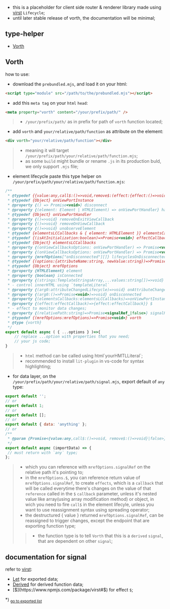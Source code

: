- this is a placeholder for client side router & renderer library made using [virst](https://www.npmjs.com/package/virst) `Lifecycle`;
- until later stable release of vorth, the documentation will be minimal;
## type-helper
- [Vorth](#vorth)
<h2 id="vorth">Vorth</h2>

how to use:- download the `prebundled.mjs`, and load it on your html:```html<script type="module" src="/path/to/the/prebundled.mjs"></script>```- add this `meta tag` on your `html` `head`:```html<meta property="vorth" content="/your/prefix/path/" />```> - `/your/prefix/path/` as in prefix for path of `vorth` function located;- add `vorth` and `your/relative/path/function` as attribute on the element:```html<div vorth="your/relative/path/function"></div>```> - meaning it will target `/your/prefix/path/your/relative/path/function.mjs`;> - as some `build` might bundle or rename `.js` in its production buld, we only support `.mjs` file;- element lifecycle paste this type helper on `/your/prefix/path/your/relative/path/function.mjs`:```js/** * @typedef {{value:any,call$:()=>void,remove$:(effect:{effect:()=>void})=>void}} signalRef_ * @typedef {Object} onViewPortInstance * @property {() => Promise<void>} disconnect * @property {(element: Element | HTMLElement) => onViewPortHandler} handlers * @typedef {Object} onViewPortHandler * @property {()=>void} removeOnExitViewCallback * @property {()=>void} removeOnViewCallback * @property {()=>void} unobserveElement * @typedef {elementsLCCallbacks & { element: HTMLElement }} elementsCallbacks * @typedef {(isAtInitialization:boolean)=>Promise<void>} effectCallback * @typedef {Object} elementsLCCallbacks * @property {(onViewCallbacksOptions: onViewPortHandler) => Promise<void>} onViewCallback * @property {(onViewCallbacksOptions: onViewPortHandler) => Promise<void>} onExitViewCallback * @property {mrefOptions["onDisconnected"][]} lifecyclesOnDisconnected * @typedef {(options:{attributeName:string, newValue:string})=>Promise<void>} attributeChangedLifecycle * @typedef {Object} mrefOptions * @property {HTMLElement} element * @property {boolean} isConnected * @property {(strings:TemplateStringsArray,...values:string[])=>void} html * - control innerHTML using `templateLiteral` * @property {(arg0:attributeChangedLifecycle)=>void} onAttributeChanged * @property {(arg0:()=>Promise<void>)=>void} onDisconnected * @property {(elementsCallbacks:elementsLCCallbacks)=>onViewPortInstance} onViewPort * @property {(effect:effectCallback)=>{effect:effectCallback}} $ * - effect to monitor data changes; * @property {(relativePath:string)=>Promise<signalRef_|false>} signalRef * @typedef {(mrefOptions:mrefOptions)=>Promise<void>} vorth * @type {vorth} */export default async ( { ...options } )=>{	// replace ...option with properties that you need;	// your js code;}```> - `html` method can be called using html\`yourHMTLLiteral\`;> - recommended to install `lit-plugin` in vs-code for syntax highlighting;- for data layer, on the `/your/prefix/path/your/relative/path/signal.mjs`, export default of `any` type:```jsexport default '';// orexport default 1;// orexport default [];// orexport default { data: 'anything' };// or/** * @param {Promise<{value:any,call$:()=>void, remove$:()=>void}|false>} importData */export default async (importData) => { // must return with `any` type;};```> - which you can reference with `mrefOptions.signalRef` on the relative path it's pointing to;> - in the `mrefOptions.$`, you can reference return value of `mrefOptions.signalRef`, to create `effects`, which is a `callback` that will be called everytime there's changes on the value of that `reference` called in the `$` `callback` parameter, unless it's nested value like array(using array modification method) or object, in wich you need to fire `call$` in the element lifecyle, unless you want to use reassignment syntax using spreading operator;> - the destructured { value } returned `mrefOptions.signalRef`, can be reassigned to trigger changes, except the endpoint that are exporting function type;> > - the function type is to tell `Vorth` that this is a `derived` `signal`, that are dependent on other `signal`;## documentation for signalrefer to [virst](https://www.npmjs.com/package/virst):- [Let](https://www.npmjs.com/package/virst#let) for exported data;- [Derived](https://www.npmjs.com/package/virst#derived) for derived function data;- [$](https://www.npmjs.com/package/virst#$) for effect `$`;

*) <sub>[go to exported list](#type-helper)</sub>
